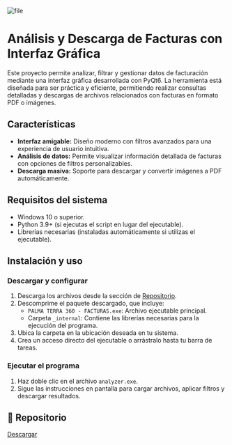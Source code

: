 
![file](https://github.com/user-attachments/assets/1bfb27e7-02c9-4ac4-8e13-8579b5479184)


# Análisis y Descarga de Facturas con Interfaz Gráfica

Este proyecto permite analizar, filtrar y gestionar datos de facturación mediante una interfaz gráfica desarrollada con PyQt6. La herramienta está diseñada para ser práctica y eficiente, permitiendo realizar consultas detalladas y descargas de archivos relacionados con facturas en formato PDF o imágenes.

## Características

- **Interfaz amigable:** Diseño moderno con filtros avanzados para una experiencia de usuario intuitiva.
- **Análisis de datos:** Permite visualizar información detallada de facturas con opciones de filtros personalizables.
- **Descarga masiva:** Soporte para descargar y convertir imágenes a PDF automáticamente.

## Requisitos del sistema

- Windows 10 o superior.
- Python 3.9+ (si ejecutas el script en lugar del ejecutable).
- Librerías necesarias (instaladas automáticamente si utilizas el ejecutable).

## Instalación y uso

### Descargar y configurar

1. Descarga los archivos desde la sección de [Repositorio](#📂-repositorio).
2. Descomprime el paquete descargado, que incluye:
   - `PALMA TERRA 360 - FACTURAS.exe`: Archivo ejecutable principal.
   - Carpeta `_internal`: Contiene las librerías necesarias para la ejecución del programa.
3. Ubica la carpeta en la ubicación deseada en tu sistema.
4. Crea un acceso directo del ejecutable o arrástralo hasta tu barra de tareas.

### Ejecutar el programa

1. Haz doble clic en el archivo `analyzer.exe`.
2. Sigue las instrucciones en pantalla para cargar archivos, aplicar filtros y descargar resultados.

## 📂 Repositorio

[Descargar](https://mega.nz/folder/76ICAIBT#vHEpIoWe4oY78Kd_iGU8Bw)
